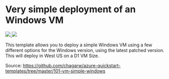 # Very simple deployment of an Windows VM

<a href="https://raw.githubusercontent.com/marcusclayton/moderndatacenterazurebookcode/master/ARMTemplates/101-vm-simple-windows/azuredeploy.json" target="_blank">
    <img src="http://azuredeploy.net/deploybutton.png"/>
</a>
<a href="http://armviz.io/#/?load=https://raw.githubusercontent.com/marcusclayton/moderndatacenterazurebookcode/master/ARMTemplates/101-vm-simple-windows/azuredeploy.json" target="_blank">
    <img src="http://armviz.io/visualizebutton.png"/>
</a>

This template allows you to deploy a simple Windows VM using a few different options for the Windows version, using the latest patched version. This will deploy in West US on a D1 VM Size.

Source: https://github.com/chagarw/azure-quickstart-templates/tree/master/101-vm-simple-windows

